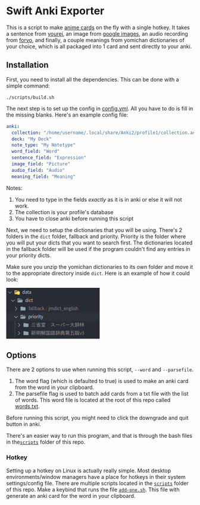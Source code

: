 # Swift Anki Exporter

This is a script to make [anime cards]("https://www.animecards.site") on the fly with a single hotkey. It takes a sentence from [yourei](https://www.yourei.jp), an image from [google images](https://www.google.com/imghp?hl=ja), an audio recording from [forvo](https://www.forvo.com), and finally, a couple meanings from yomichan dictionaries of your choice, which is all packaged into 1 card and sent directly to your anki.

## Installation

First, you need to install all the dependencies. This can be done with a simple command:

```
./scripts/build.sh
```

The next step is to set up the config in [config.yml](config.yml). All you have to do is fill in the missing blanks.
Here's an example config file:

```yml
anki:
  collection: "/home/username/.local/share/Anki2/profile1/collection.anki2"
  deck: "My Deck"
  note_type: "My Notetype"
  word_field: "Word"
  sentence_field: "Expression"
  image_field: "Picture"
  audio_field: "Audio"
  meaning_field: "Meaning"
```

Notes:

1. You need to type in the fields _exactly_ as it is in anki or else it will not work.
2. The collection is your profile's database
3. You have to close anki before running this script

Next, we need to setup the dictionaries that you will be using. There's 2 folders in the `dict` folder, fallback and priority. Priority is the folder where you will put your dicts that you want to search first. The dictionaries located in the fallback folder will be used if the program couldn't find any entries in your priority dicts.

Make sure you unzip the yomichan dictionaries to its own folder and move it to the appropriate directory inside `dict`. Here is an example of how it could look:

![](screenshots/dicts.png)

## Options

There are 2 options to use when running this script, `--word` and `--parsefile`.

1. The word flag (which is defaulted to true) is used to make an anki card from the word in your clipboard.
2. The parsefile flag is used to batch add cards from a txt file with the list of words. This word file is located at the root of this repo called [words.txt](words.txt).

Before running this script, you might need to click the downgrade and quit button in anki.

There's an easier way to run this program, and that is through the bash files in the[`scripts`](scripts) folder of this repo.

### Hotkey

Setting up a hotkey on Linux is actually really simple. Most desktop environments/window managers have a place for hotkeys in their system settings/config file. There are multiple scripts located in the [`scripts`](scripts) folder of this repo. Make a keybind that runs the file [`add-one.sh`](scripts/add-one.sh). This file with generate an anki card for the word in your clipboard.
